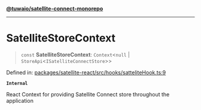 [**@tuwaio/satellite-connect-monorepo**](../../../README.md)

***

# SatelliteStoreContext

> `const` **SatelliteStoreContext**: `Context`\<`null` \| `StoreApi`\<`ISatelliteConnectStore`\>\>

Defined in: [packages/satellite-react/src/hooks/satteliteHook.ts:9](https://github.com/TuwaIO/satellite-connect/blob/d5f27c9ecfc7c137261f9e98cbe815c1fb13b3f0/packages/satellite-react/src/hooks/satteliteHook.ts#L9)

**`Internal`**

React Context for providing Satellite Connect store throughout the application
